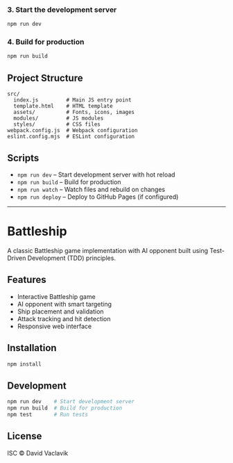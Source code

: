 ### 3. Start the development server

```sh
npm run dev
```

### 4. Build for production

```sh
npm run build
```

## Project Structure

```
src/
  index.js         # Main JS entry point
  template.html    # HTML template
  assets/          # Fonts, icons, images
  modules/         # JS modules
  styles/          # CSS files
webpack.config.js  # Webpack configuration
eslint.config.mjs  # ESLint configuration
```

## Scripts

- `npm run dev` – Start development server with hot reload
- `npm run build` – Build for production
- `npm run watch` – Watch files and rebuild on changes
- `npm run deploy` – Deploy to GitHub Pages (if configured)

---

# Battleship

A classic Battleship game implementation with AI opponent built using Test-Driven Development (TDD) principles.

## Features

- Interactive Battleship game
- AI opponent with smart targeting
- Ship placement and validation
- Attack tracking and hit detection
- Responsive web interface

## Installation

```bash
npm install
```

## Development

```bash
npm run dev    # Start development server
npm run build  # Build for production
npm test       # Run tests
```

## License

ISC © David Vaclavik
